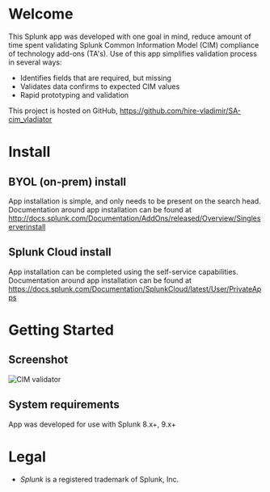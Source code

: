 # Welcome
This Splunk app was developed with one goal in mind, reduce amount of time spent validating Splunk Common Information Model (CIM) compliance of technology add-ons (TA's). Use of this app simplifies validation process in several ways:
* Identifies fields that are required, but missing
* Validates data confirms to expected CIM values
* Rapid prototyping and validation

This project is hosted on GitHub, https://github.com/hire-vladimir/SA-cim_vladiator

# Install
## BYOL (on-prem) install
App installation is simple, and only needs to be present on the search head. Documentation around app installation can be found at http://docs.splunk.com/Documentation/AddOns/released/Overview/Singleserverinstall

## Splunk Cloud install
App installation can be completed using the self-service capabilities. Documentation around app installation can be found at https://docs.splunk.com/Documentation/SplunkCloud/latest/User/PrivateApps

# Getting Started

## Screenshot
![CIM validator](https://raw.githubusercontent.com/hire-vladimir/SA-cim_vladiator/master/static/screenshot1.png)

## System requirements
App was developed for use with Splunk 8.x+, 9.x+

# Legal
* *Splunk* is a registered trademark of Splunk, Inc.
